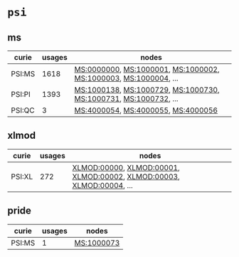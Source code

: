 # `psi`

## ms

| curie   |   usages | nodes                                                                                                                                                                                                                                                                                            |
|---------|----------|--------------------------------------------------------------------------------------------------------------------------------------------------------------------------------------------------------------------------------------------------------------------------------------------------|
| PSI:MS  |     1618 | [MS:0000000](http://purl.obolibrary.org/obo/MS_0000000), [MS:1000001](http://purl.obolibrary.org/obo/MS_1000001), [MS:1000002](http://purl.obolibrary.org/obo/MS_1000002), [MS:1000003](http://purl.obolibrary.org/obo/MS_1000003), [MS:1000004](http://purl.obolibrary.org/obo/MS_1000004), ... |
| PSI:PI  |     1393 | [MS:1000138](http://purl.obolibrary.org/obo/MS_1000138), [MS:1000729](http://purl.obolibrary.org/obo/MS_1000729), [MS:1000730](http://purl.obolibrary.org/obo/MS_1000730), [MS:1000731](http://purl.obolibrary.org/obo/MS_1000731), [MS:1000732](http://purl.obolibrary.org/obo/MS_1000732), ... |
| PSI:QC  |        3 | [MS:4000054](http://purl.obolibrary.org/obo/MS_4000054), [MS:4000055](http://purl.obolibrary.org/obo/MS_4000055), [MS:4000056](http://purl.obolibrary.org/obo/MS_4000056)                                                                                                                        |

## xlmod

| curie   |   usages | nodes                                                                                                                                                                                                                                                                                                      |
|---------|----------|------------------------------------------------------------------------------------------------------------------------------------------------------------------------------------------------------------------------------------------------------------------------------------------------------------|
| PSI:XL  |      272 | [XLMOD:00000](http://purl.obolibrary.org/obo/XLMOD_00000), [XLMOD:00001](http://purl.obolibrary.org/obo/XLMOD_00001), [XLMOD:00002](http://purl.obolibrary.org/obo/XLMOD_00002), [XLMOD:00003](http://purl.obolibrary.org/obo/XLMOD_00003), [XLMOD:00004](http://purl.obolibrary.org/obo/XLMOD_00004), ... |

## pride

| curie   |   usages | nodes                                                   |
|---------|----------|---------------------------------------------------------|
| PSI:MS  |        1 | [MS:1000073](http://purl.obolibrary.org/obo/MS_1000073) |

